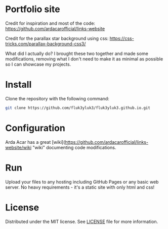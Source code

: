 # Portfolio site

Credit for inspiration and most of the code: https://github.com/ardacarofficial/links-website

Credit for the parallax star background using css: https://css-tricks.com/parallax-background-css3/

What did I actually do? I brought these two together and made some modifications, removing what I don't need to make it as minimal as possible so I can showcase my projects.

# Install

Clone the repository with the following command:

```sh
git clone https://github.com/fluk3yluk3/fluk3yluk3.github.io.git
```

# Configuration

Arda Acar has a great [wiki](https://github.com/ardacarofficial/links-website/wiki "wiki" documenting code modifications.

# Run
Upload your files to any hosting including GitHub Pages or any basic web server. No heavy requirements - it's a static site with only html and css!

# License
Distributed under the MIT license. See [LICENSE](https://github.com/ardacarofficial/links-website/blob/main/LICENSE "LICENSE") file for more information.
